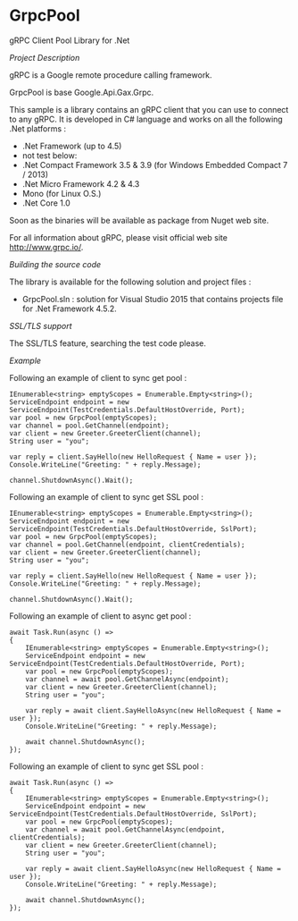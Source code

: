 # GrpcPool

gRPC Client Pool Library for .Net

*Project Description*

gRPC is a Google remote procedure calling framework.

GrpcPool is base Google.Api.Gax.Grpc.

This sample is a library contains an gRPC client that you can use to connect to any gRPC. It is developed in C# language and works on all the following .Net platforms :

* .Net Framework (up to 4.5)
* not test below:
* .Net Compact Framework 3.5 & 3.9 (for Windows Embedded Compact 7 / 2013)
* .Net Micro Framework 4.2 & 4.3
* Mono (for Linux O.S.)
* .Net Core 1.0

Soon as the binaries will be available as package from Nuget web site.
 

For all information about gRPC, please visit official web site  http://www.grpc.io/.

*Building the source code*

The library is available for the following solution and project files :

* GrpcPool.sln : solution for Visual Studio 2015 that contains projects file for .Net Framework 4.5.2.

*SSL/TLS support*

The SSL/TLS feature, searching the test code please.

*Example*

Following an example of client to sync get pool :

```
IEnumerable<string> emptyScopes = Enumerable.Empty<string>();
ServiceEndpoint endpoint = new ServiceEndpoint(TestCredentials.DefaultHostOverride, Port);
var pool = new GrpcPool(emptyScopes);
var channel = pool.GetChannel(endpoint);
var client = new Greeter.GreeterClient(channel);
String user = "you";

var reply = client.SayHello(new HelloRequest { Name = user });
Console.WriteLine("Greeting: " + reply.Message);

channel.ShutdownAsync().Wait();
```

Following an example of client to sync get SSL pool :

```
IEnumerable<string> emptyScopes = Enumerable.Empty<string>();
ServiceEndpoint endpoint = new ServiceEndpoint(TestCredentials.DefaultHostOverride, SslPort);
var pool = new GrpcPool(emptyScopes);
var channel = pool.GetChannel(endpoint, clientCredentials);
var client = new Greeter.GreeterClient(channel);
String user = "you";

var reply = client.SayHello(new HelloRequest { Name = user });
Console.WriteLine("Greeting: " + reply.Message);

channel.ShutdownAsync().Wait();
```

Following an example of client to async get pool :

```
await Task.Run(async () =>
{
    IEnumerable<string> emptyScopes = Enumerable.Empty<string>();
    ServiceEndpoint endpoint = new ServiceEndpoint(TestCredentials.DefaultHostOverride, Port);
    var pool = new GrpcPool(emptyScopes);
    var channel = await pool.GetChannelAsync(endpoint);
    var client = new Greeter.GreeterClient(channel);
    String user = "you";

    var reply = await client.SayHelloAsync(new HelloRequest { Name = user });
    Console.WriteLine("Greeting: " + reply.Message);

    await channel.ShutdownAsync();
});
```

Following an example of client to sync get SSL pool :

```
await Task.Run(async () =>
{
    IEnumerable<string> emptyScopes = Enumerable.Empty<string>();
    ServiceEndpoint endpoint = new ServiceEndpoint(TestCredentials.DefaultHostOverride, SslPort);
    var pool = new GrpcPool(emptyScopes);
    var channel = await pool.GetChannelAsync(endpoint, clientCredentials);
    var client = new Greeter.GreeterClient(channel);
    String user = "you";

    var reply = await client.SayHelloAsync(new HelloRequest { Name = user });
    Console.WriteLine("Greeting: " + reply.Message);

    await channel.ShutdownAsync();
});
```
